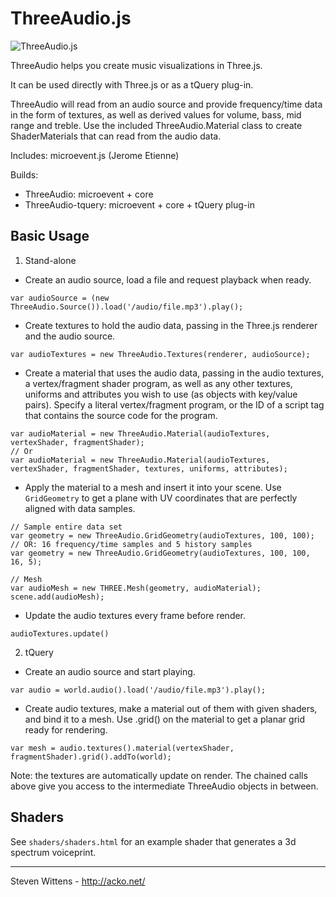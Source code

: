ThreeAudio.js
==========

![ThreeAudio.js](https://raw.github.com/unconed/GLAudio.js/master/glaudio.png)


ThreeAudio helps you create music visualizations in Three.js.

It can be used directly with Three.js or as a tQuery plug-in.

ThreeAudio will read from an audio source and provide frequency/time data in the form of textures, as well as derived values for volume, bass, mid range and treble. Use the included ThreeAudio.Material class to create ShaderMaterials that can read from the audio data.

Includes: microevent.js (Jerome Etienne)

Builds:

 * ThreeAudio: microevent + core
 * ThreeAudio-tquery: microevent + core + tQuery plug-in

Basic Usage
-----

1) Stand-alone

* Create an audio source, load a file and request playback when ready.
```
var audioSource = (new ThreeAudio.Source()).load('/audio/file.mp3').play();
```
* Create textures to hold the audio data, passing in the Three.js renderer and the audio source.
```
var audioTextures = new ThreeAudio.Textures(renderer, audioSource);
```  
* Create a material that uses the audio data, passing in the audio textures, a vertex/fragment shader program, as well as any other textures, uniforms and attributes you wish to use (as objects with key/value pairs). Specify a literal vertex/fragment program, or the ID of a script tag that contains the source code for the program.
```
var audioMaterial = new ThreeAudio.Material(audioTextures, vertexShader, fragmentShader);
// Or
var audioMaterial = new ThreeAudio.Material(audioTextures, vertexShader, fragmentShader, textures, uniforms, attributes);
```
* Apply the material to a mesh and insert it into your scene. Use `GridGeometry` to get a plane with UV coordinates that are perfectly aligned with data samples.
```
// Sample entire data set
var geometry = new ThreeAudio.GridGeometry(audioTextures, 100, 100);
// OR: 16 frequency/time samples and 5 history samples
var geometry = new ThreeAudio.GridGeometry(audioTextures, 100, 100, 16, 5);

// Mesh
var audioMesh = new THREE.Mesh(geometry, audioMaterial);
scene.add(audioMesh);
```
* Update the audio textures every frame before render.
```
audioTextures.update()
```

2) tQuery

* Create an audio source and start playing.
```
var audio = world.audio().load('/audio/file.mp3').play();
```
* Create audio textures, make a material out of them with given shaders, and bind it to a mesh. Use .grid() on the material to get a planar grid ready for rendering.
```
var mesh = audio.textures().material(vertexShader, fragmentShader).grid().addTo(world);
```

Note: the textures are automatically update on render. The chained calls above give you access to the intermediate ThreeAudio objects in between.

Shaders
-------

See `shaders/shaders.html` for an example shader that generates a 3d spectrum voiceprint.


* * *

Steven Wittens - http://acko.net/

